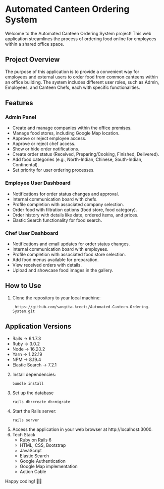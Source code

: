 # Automated Canteen Ordering System

Welcome to the Automated Canteen Ordering System project! This web application streamlines the process of ordering food online for employees within a shared office space.

## Project Overview

The purpose of this application is to provide a convenient way for employees and external users to order food from common canteens within an office building. The system includes different user roles, such as Admin, Employees, and Canteen Chefs, each with specific functionalities.

## Features

### Admin Panel
- Create and manage companies within the office premises.
- Manage food stores, including Google Map location.
- Approve or reject employee access.
- Approve or reject chef access.
- Show or hide order notifications.
- Create order status (Received, Preparing/Cooking, Finished, Delivered).
- Add food categories (e.g., North-Indian, Chinese, South-Indian, Continental).
- Set priority for user ordering processes.

### Employee User Dashboard
- Notifications for order status changes and approval.
- Internal communication board with chefs.
- Profile completion with associated company selection.
- Order food with filtration options (food store, food category).
- Order history with details like date, ordered items, and prices.
- Elastic Search functionality for food search.

### Chef User Dashboard
- Notifications and email updates for order status changes.
- Internal communication board with employees.
- Profile completion with associated food store selection.
- Add food menus available for preparation.
- View received orders with details.
- Upload and showcase food images in the gallery.

## How to Use

1. Clone the repository to your local machine:
   ```
    https://github.com/sangita-kreeti/Automated-Canteen-Ordering-System.git
   ```

## Application Versions
* Rails -> 6.1.7.3
* Ruby -> 3.0.2
* Node -> 16.20.2
* Yarn -> 1.22.19
* NPM -> 8.19.4
* Elastic Search -> 7.2.1

2. Install dependencies:
   ```
   bundle install
   ```
3. Set up the database
   ```
   rails db:create db:migrate
   ```
4. Start the Rails server:
   ```
   rails server   
   ```
5. Access the application in your web browser at http://localhost:3000.
6. Tech Stack
   * Ruby on Rails 6
   * HTML, CSS, Bootstrap
   * JavaScript
   * Elastic Search
   * Google Authentication
   * Google Map implementation
   * Action Cable


Happy coding! 🍔🚀
